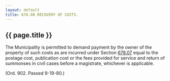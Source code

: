 ```yaml
---
layout: default 
title: 678.08 RECOVERY OF COSTS.
---
```


{{ page.title }}
----------------

The Municipality is permitted to demand payment by the owner of the
property of such costs as are incurred under Section
[678.07](389f684d.html) equal to the postage cost, publication cost or
the fees provided for service and return of summonses in civil cases
before a magistrate, whichever is applicable.

(Ord. 902. Passed 9-19-80.)
